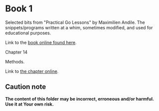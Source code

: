 # Book 1

Selected bits from "Practical Go Lessons" by Maximilien Andile.
The snippets/programs written at a whim, sometimes modified, and used for educational purposes.

Link to the [book online found here](https://www.practical-go-lessons.com/).

Chapter 14

Methods.

Link to [the chapter online](https://www.practical-go-lessons.com/chap-14-methods).

## Caution note

**The content of this folder may be incorrect, erroneous and/or harmful. Use it at Your own risk.**
